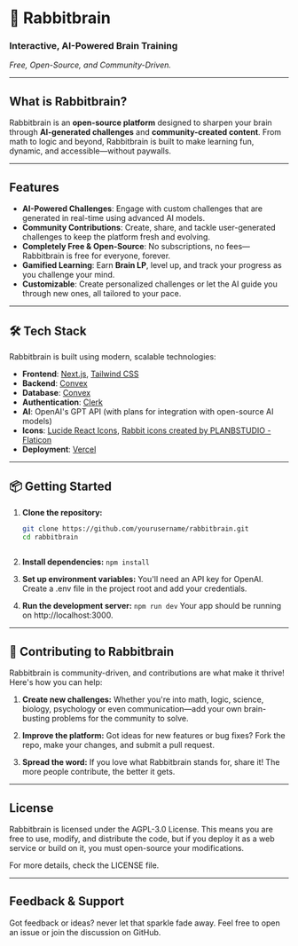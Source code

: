 # 🐇 Rabbitbrain

### **Interactive, AI-Powered Brain Training**  
*Free, Open-Source, and Community-Driven.*

---

## What is Rabbitbrain?

Rabbitbrain is an **open-source platform** designed to sharpen your brain through **AI-generated challenges** and **community-created content**. From math to logic and beyond, Rabbitbrain is built to make learning fun, dynamic, and accessible—without paywalls.

---

## Features

- **AI-Powered Challenges**: Engage with custom challenges that are generated in real-time using advanced AI models.
- **Community Contributions**: Create, share, and tackle user-generated challenges to keep the platform fresh and evolving.
- **Completely Free & Open-Source**: No subscriptions, no fees—Rabbitbrain is free for everyone, forever.
- **Gamified Learning**: Earn **Brain LP**, level up, and track your progress as you challenge your mind.
- **Customizable**: Create personalized challenges or let the AI guide you through new ones, all tailored to your pace.

---

## 🛠 Tech Stack

Rabbitbrain is built using modern, scalable technologies:

- **Frontend**: [Next.js](https://nextjs.org/), [Tailwind CSS](https://tailwindcss.com/)
- **Backend**: [Convex](https://www.convex.dev/)
- **Database**: [Convex](https://www.convex.dev/)
- **Authentication**: [Clerk](https://clerk.com/)
- **AI**: OpenAI's GPT API (with plans for integration with open-source AI models)
- **Icons**: [Lucide React Icons](https://lucide.dev/), [Rabbit icons created by PLANBSTUDIO - Flaticon](https://www.flaticon.com/free-icons/rabbit)
- **Deployment**: [Vercel](https://vercel.com/)

---

## 📦 Getting Started

1. **Clone the repository:**

   ```bash
   git clone https://github.com/yourusername/rabbitbrain.git
   cd rabbitbrain
  
2. **Install dependencies:**
   ```npm install```
3. **Set up environment variables:**
   You'll need an API key for OpenAI.
Create a .env file in the project root and add your credentials.
4. **Run the development server:**
  ```npm run dev```
Your app should be running on http://localhost:3000.

---

## 🧠 Contributing to Rabbitbrain
Rabbitbrain is community-driven, and contributions are what make it thrive! Here's how you can help:

1. **Create new challenges:**
Whether you're into math, logic, science, biology, psychology or even communication—add your own brain-busting problems for the community to solve.

2. **Improve the platform:**
Got ideas for new features or bug fixes? Fork the repo, make your changes, and submit a pull request.

3. **Spread the word:**
If you love what Rabbitbrain stands for, share it! The more people contribute, the better it gets.

---

## License

Rabbitbrain is licensed under the AGPL-3.0 License.
This means you are free to use, modify, and distribute the code, but if you deploy it as a web service or build on it, you must open-source your modifications.

For more details, check the LICENSE file.

---

## Feedback & Support

Got feedback or ideas? never let that sparkle fade away.
Feel free to open an issue or join the discussion on GitHub.

